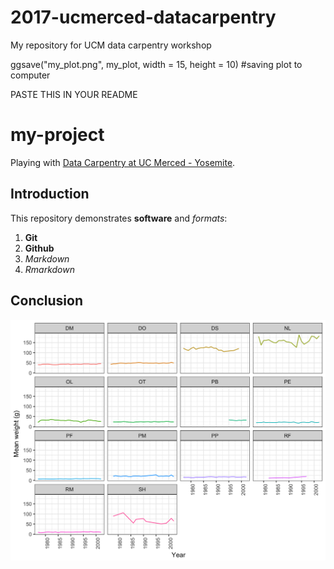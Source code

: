 # 2017-ucmerced-datacarpentry
My repository for UCM data carpentry workshop

ggsave("my_plot.png", my_plot, width = 15, height = 10) #saving plot to computer


PASTE THIS IN YOUR README

# my-project

Playing with [Data Carpentry at UC Merced -  Yosemite](https://snacktavish.github.io/2017-08-17-Yosemite/).

## Introduction

This repository demonstrates **software** and _formats_:

1. **Git**
1. **Github**
1. _Markdown_
1. _Rmarkdown_

## Conclusion

![](my_plot.png)
